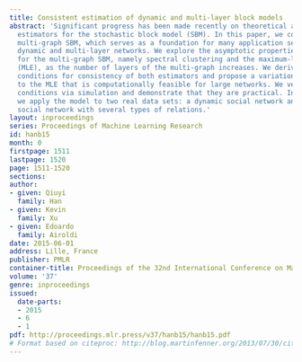 ```yaml
---
title: Consistent estimation of dynamic and multi-layer block models
abstract: 'Significant progress has been made recently on theoretical analysis of
  estimators for the stochastic block model (SBM). In this paper, we consider the
  multi-graph SBM, which serves as a foundation for many application settings including
  dynamic and multi-layer networks. We explore the asymptotic properties of two estimators
  for the multi-graph SBM, namely spectral clustering and the maximum-likelihood estimate
  (MLE), as the number of layers of the multi-graph increases. We derive sufficient
  conditions for consistency of both estimators and propose a variational approximation
  to the MLE that is computationally feasible for large networks. We verify the sufficient
  conditions via simulation and demonstrate that they are practical. In addition,
  we apply the model to two real data sets: a dynamic social network and a multi-layer
  social network with several types of relations.'
layout: inproceedings
series: Proceedings of Machine Learning Research
id: hanb15
month: 0
firstpage: 1511
lastpage: 1520
page: 1511-1520
sections: 
author:
- given: Qiuyi
  family: Han
- given: Kevin
  family: Xu
- given: Edoardo
  family: Airoldi
date: 2015-06-01
address: Lille, France
publisher: PMLR
container-title: Proceedings of the 32nd International Conference on Machine Learning
volume: '37'
genre: inproceedings
issued:
  date-parts:
  - 2015
  - 6
  - 1
pdf: http://proceedings.mlr.press/v37/hanb15/hanb15.pdf
# Format based on citeproc: http://blog.martinfenner.org/2013/07/30/citeproc-yaml-for-bibliographies/
---
```

